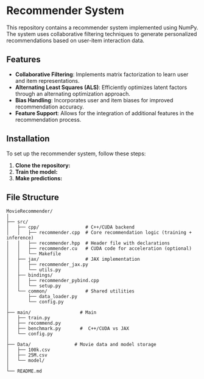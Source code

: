 
# Recommender System

This repository contains a recommender system implemented using NumPy. The system uses collaborative filtering techniques to generate personalized recommendations based on user-item interaction data.


## Features

- **Collaborative Filtering**: Implements matrix factorization to learn user and item representations.
- **Alternating Least Squares (ALS)**: Efficiently optimizes latent factors through an alternating optimization approach.
- **Bias Handling**: Incorporates user and item biases for improved recommendation accuracy.
- **Feature Support**: Allows for the integration of additional features in the recommendation process.

## Installation

To set up the recommender system, follow these steps:

1. **Clone the repository:**
2. **Train the model:**
3. **Make predictions:**


   
## File Structure

```
MovieRecommender/
│
├── src/                   
│   ├── cpp/                 # C++/CUDA backend 
│   │   ├── recommender.cpp  # Core recommendation logic (training + inference)
│   │   ├── recommender.hpp  # Header file with declarations
│   │   ├── recommender.cu   # CUDA code for acceleration (optional)
│   │   └── Makefile         
│   ├── jax/                 # JAX implementation
│   │   ├── recommender_jax.py 
│   │   └── utils.py         
│   ├── bindings/          
│   │   ├── recommender_pybind.cpp 
│   │   └── setup.py        
│   └── common/              # Shared utilities 
│       ├── data_loader.py  
│       └── config.py        
│
├── main/                  # Main 
│   ├── train.py           
│   ├── recommend.py       
│   ├── benchmark.py       #  C++/CUDA vs JAX
│   └── config.py         
│
├── Data/                # Movie data and model storage
│   ├── 100k.csv         
│   ├── 25M.csv        
│   └── model/            
│
└── README.md             
```


